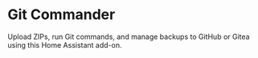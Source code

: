 # Git Commander

Upload ZIPs, run Git commands, and manage backups to GitHub or Gitea using this Home Assistant add-on.
